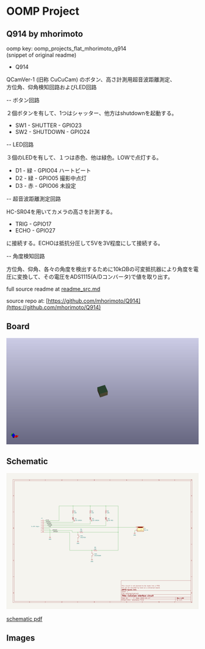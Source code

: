 # OOMP Project  
## Q914  by mhorimoto  
  
oomp key: oomp_projects_flat_mhorimoto_q914  
(snippet of original readme)  
  
- Q914  
  
QCamVer-1 (旧称 CuCuCam) のボタン、高さ計測用超音波距離測定、  
方位角、仰角検知回路およびLED回路  
  
  
-- ボタン回路  
  
２個ボタンを有して、1つはシャッター、他方はshutdownを起動する。  
  
* SW1 - SHUTTER - GPIO23  
* SW2 - SHUTDOWN - GPIO24  
  
-- LED回路  
  
３個のLEDを有して、１つは赤色、他は緑色。LOWで点灯する。  
  
* D1 - 緑 - GPIO04 ハートビート  
* D2 - 緑 - GPIO05 撮影中点灯  
* D3 - 赤 - GPIO06 未設定  
  
-- 超音波距離測定回路  
  
HC-SR04を用いてカメラの高さを計測する。  
  
* TRIG - GPIO17  
* ECHO - GPIO27  
  
に接続する。ECHOは抵抗分圧して5Vを3V程度にして接続する。  
  
-- 角度検知回路  
  
方位角、仰角、各々の角度を検出するために10kΩBの可変抵抗器により角度を電圧に変換して、その電圧をADS1115(A/Dコンバータ)で値を取り出す。  
  
  full source readme at [readme_src.md](readme_src.md)  
  
source repo at: [https://github.com/mhorimoto/Q914](https://github.com/mhorimoto/Q914)  
## Board  
  
[![working_3d.png](working_3d_600.png)](working_3d.png)  
## Schematic  
  
[![working_schematic.png](working_schematic_600.png)](working_schematic.png)  
  
[schematic pdf](working_schematic.pdf)  
## Images  
